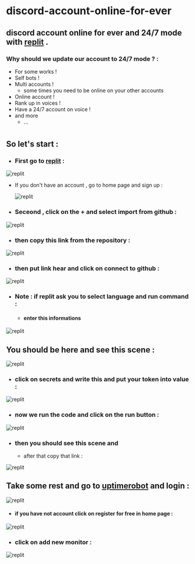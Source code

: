 # discord-account-online-for-ever
## discord account online for ever and 24/7 mode with **[replit](replit.com)** . 


### Why should we update our account to 24/7 mode ? :
* For some works !
* Self bots !
* Multi accounts !
  * some times you need to be online on your other accounts 
* Online account !
* Rank up in voices !
* Have a 24/7 account on voice !
* and more
  * ...

#

## So let's start : 

* ### First go to [replit](replit.com) :

![replit](https://cdn.discordapp.com/attachments/958732975879630909/969216710324404274/2022-04-28_17_10_07-Home_-_Replit.png)

* If you don't have an account , go to home page and sign up :
 
     ![replit](https://cdn.discordapp.com/attachments/958732975879630909/969217656353849404/2022-04-28_17_14_10-The_collaborative_browser_based_IDE_-_Replit.png)

* ### Seceond , click on the + and select import from github : 

![replit](https://cdn.discordapp.com/attachments/958732975879630909/969219204299501608/2022-04-28_17_18_27-Home_-_Replit.png)

* ### then copy this link from the repository :

![replit](https://cdn.discordapp.com/attachments/958732975879630909/969219662908882994/2022-04-28_17_21_52-Seyed-Gsm_discord-account-online-for-ever__discord_account_online_for_ever_and_2.png)

* ### then put link hear and click on connect to github : 

![replit](https://cdn.discordapp.com/attachments/958732975879630909/969221058429345822/2022-04-28_17_26_57-Home_-_Replit.png)

* ### Note : if replit ask you to select language and run command :
  * #### enter this informations
![replit](https://cdn.discordapp.com/attachments/958732975879630909/969222819500134460/2022-04-28_17_34_45-README.md_-_discord-account-online-for-ever-1_-_Replit.png)

## You should be here and see this scene : 

![replit](https://cdn.discordapp.com/attachments/958732975879630909/969223555445301319/2022-04-28_17_37_38-main.py_-_discord-account-online-for-ever_-_Replit.png)

* ### click on secrets and write this and put your token into value : 

![replit](https://cdn.discordapp.com/attachments/958732975879630909/969225780762673182/2022-04-28_17_46_31-main.py_-_discord-account-online-for-ever_-_Replit.png)

* ### now we run the code and click on the run button : 

![replit](https://cdn.discordapp.com/attachments/958732975879630909/969224246322679818/2022-04-28_17_40_26-main.py_-_discord-account-online-for-ever_-_Replit.png)

* ### then you should see this scene and 
  * after that copy that link : 

![replit](https://cdn.discordapp.com/attachments/958732975879630909/969227865805705246/2022-04-28_17_52_45-main.py_-_discord_stream-4_-_Replit.png)

## Take some rest and go to [uptimerobot](https://uptimerobot.com) and login :

![replit](https://cdn.discordapp.com/attachments/958732975879630909/969231723202236426/2022-04-28_18_10_01-UptimeRobot__Free_Website_Monitoring_Service.png)


* #### if you have not account click on **register** for free in home page : 

![replit](https://cdn.discordapp.com/attachments/958732975879630909/969233338202198066/2022-04-28_18_11_11-UptimeRobot__Free_Website_Monitoring_Service.png)


* ### click on add new monitor :

![replit](https://cdn.discordapp.com/attachments/958732975879630909/969233495270498344/2022-04-28_18_13_50-Dashboard___UptimeRobot.png)


